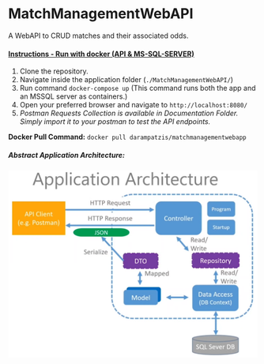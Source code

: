 # MatchManagementWebAPI
A WebAPI to CRUD matches and their associated odds.



#### <u>Instructions - Run with docker (API & MS-SQL-SERVER)</u>
1. Clone the repository.
2. Navigate inside the application folder (`./MatchManagementWebAPI/`)
3. Run command `docker-compose up` (This command runs both the app and an MSSQL server as containers.)
4. Open your preferred browser and navigate to `http://localhost:8080/`
5. *Postman Requests Collection is available in Documentation Folder. Simply import it to your postman to test the API endpoints.*

**Docker Pull Command:**
`docker pull darampatzis/matchmanagementwebapp`


##### Abstract Application Architecture: 
![Alt text](/Documentation/Architecture.png?raw=true "Architecture Overview")
